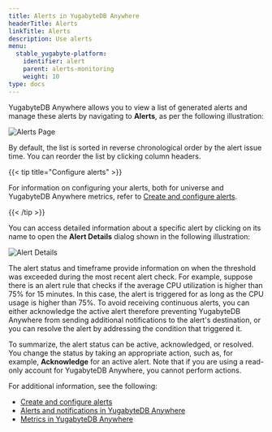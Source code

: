 ```yaml
---
title: Alerts in YugabyteDB Anywhere
headerTitle: Alerts
linkTitle: Alerts
description: Use alerts
menu:
  stable_yugabyte-platform:
    identifier: alert
    parent: alerts-monitoring
    weight: 10
type: docs
---
```


YugabyteDB Anywhere allows you to view a list of generated alerts and manage these alerts by navigating to **Alerts**, as per the following illustration:

![Alerts Page](/images/yp/alerts-monitoring/alerts-view1.png)

By default, the list is sorted in reverse chronological order by the alert issue time. You can reorder the list by clicking column headers.

{{< tip title="Configure alerts" >}}

For information on configuring your alerts, both for universe and YugabyteDB Anywhere metrics, refer to [Create and configure alerts](../../configure-yugabyte-platform/set-up-alerts-health-check/).

{{< /tip >}}

You can access detailed information about a specific alert by clicking on its name to open the **Alert Details** dialog shown in the following illustration:

![Alert Details](/images/yp/alerts-monitoring/alerts-view2.png)

The alert status and timeframe provide information on when the threshold was exceeded during the most recent alert check. For example, suppose there is an alert rule that checks if the average CPU utilization is higher than 75% for 15 minutes. In this case, the alert is triggered for as long as the CPU usage is higher than 75%. To avoid receiving continuous alerts, you can either acknowledge the active alert therefore preventing YugabyteDB Anywhere from sending additional notifications to the alert's destination, or you can resolve the alert by addressing the condition that triggered it.

To summarize, the alert status can be active, acknowledged, or resolved. You change the status by taking an appropriate action, such as, for example, **Acknowledge** for an active alert. Note that if you are using a read-only account for YugabyteDB Anywhere, you cannot perform actions.

For additional information, see the following:

- [Create and configure alerts](../../configure-yugabyte-platform/set-up-alerts-health-check/)
- [Alerts and notifications in YugabyteDB Anywhere](https://www.yugabyte.com/blog/yugabytedb-2-8-alerts-and-notifications/)
- [Metrics in YugabyteDB Anywhere](../../troubleshoot/universe-issues/#use-metrics)
